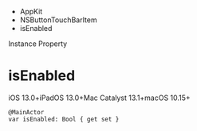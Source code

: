 

- AppKit
- NSButtonTouchBarItem
-  isEnabled 

Instance Property

# isEnabled

iOS 13.0+iPadOS 13.0+Mac Catalyst 13.1+macOS 10.15+

``` source
@MainActor
var isEnabled: Bool { get set }
```


